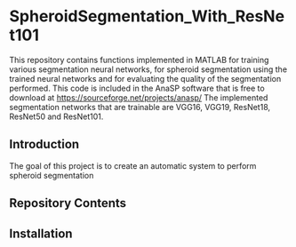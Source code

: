 # SpheroidSegmentation_With_ResNet101

This repository contains functions implemented in MATLAB for training various segmentation neural networks, for spheroid segmentation using the trained neural networks and for evaluating the quality of the segmentation performed. 
This code is included in the AnaSP software that is free to download at https://sourceforge.net/projects/anasp/
The implemented segmentation networks that are trainable are VGG16, VGG19, ResNet18, ResNet50 and ResNet101. 

## Introduction

The goal of this project is to create an automatic system to perform spheroid segmentation 

## Repository Contents

## Installation



